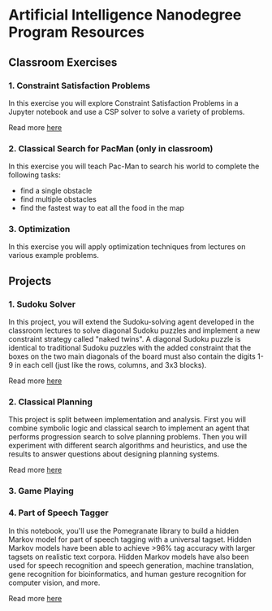 # Artificial Intelligence Nanodegree Program Resources

## Classroom Exercises

### 1. Constraint Satisfaction Problems
In this exercise you will explore Constraint Satisfaction Problems in a Jupyter notebook and use a CSP solver to solve a variety of problems.

Read more [here](/1_Constraint%20Satisfaction)


### 2. Classical Search for PacMan (only in classroom)

In this exercise you will teach Pac-Man to search his world to complete the following tasks:
* find a single obstacle
* find multiple obstacles
* find the fastest way to eat all the food in the map


### 3. Optimization

In this exercise you will apply optimization techniques from lectures on various example problems.


## Projects

### 1. Sudoku Solver
In this project, you will extend the Sudoku-solving agent developed in the classroom lectures to solve diagonal Sudoku puzzles and implement a new constraint strategy called "naked twins". A diagonal Sudoku puzzle is identical to traditional Sudoku puzzles with the added constraint that the boxes on the two main diagonals of the board must also contain the digits 1-9 in each cell (just like the rows, columns, and 3x3 blocks).

Read more [here](/1_Sudoku)


### 2. Classical Planning
This project is split between implementation and analysis. First you will combine symbolic logic and classical search to implement an agent that performs progression search to solve planning problems. Then you will experiment with different search algorithms and heuristics, and use the results to answer questions about designing planning systems.

Read more [here](/2_Classical%20Planning)


### 3. Game Playing


### 4. Part of Speech Tagger

In this notebook, you'll use the Pomegranate library to build a hidden Markov model for part of speech tagging with a universal tagset. Hidden Markov models have been able to achieve >96% tag accuracy with larger tagsets on realistic text corpora. Hidden Markov models have also been used for speech recognition and speech generation, machine translation, gene recognition for bioinformatics, and human gesture recognition for computer vision, and more.

Read more [here](/4_HMM%20Tagger)
